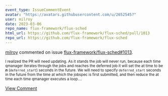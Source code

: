 ```yaml
---
event_type: IssueCommentEvent
avatar: "https://avatars.githubusercontent.com/u/2652545?"
user: milroy
date: 2023-03-06
repo_name: flux-framework/flux-sched
html_url: https://github.com/flux-framework/flux-sched/pull/1013
repo_url: https://github.com/flux-framework/flux-sched
---
```


<a href='https://github.com/milroy' target='_blank'>milroy</a> commented on issue <a href='https://github.com/flux-framework/flux-sched/pull/1013' target='_blank'>flux-framework/flux-sched#1013</a>.

<small>I realized the PR will need updating. As it stands the job will never run, because each time qmanager iterates through the jobs and reaches the deferred job it will set the at time to be _**n**_ (`deferred_start`) seconds in the future. We will need to specify `deferred_start` seconds in the future from the time at which the jobspec is first submitted, and then reduce the at time each time qmanager executes a loop....</small>

<a href='https://github.com/flux-framework/flux-sched/pull/1013' target='_blank'>View Comment</a>